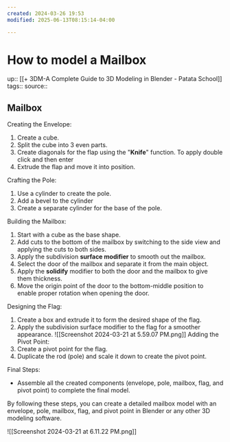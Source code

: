 ```yaml
---
created: 2024-03-26 19:53
modified: 2025-06-13T08:15:14-04:00

---
```

# How to model a Mailbox
up::  [[+ 3DM-A Complete Guide to 3D Modeling in Blender - Patata School]]
tags::
source::
## Mailbox


Creating the Envelope:
1. Create a cube.
2. Split the cube into 3 even parts.
3. Create diagonals for the flap using the "**Knife**" function.
	To apply double click and then enter
4. Extrude the flap and move it into position.

Crafting the Pole:
1. Use a cylinder to create the pole.
2. Add a bevel to the cylinder
3. Create a separate cylinder for the base of the pole.

Building the Mailbox:
1. Start with a cube as the base shape.
2. Add cuts to the bottom of the mailbox by switching to the side view and applying the cuts to both sides.
3. Apply the subdivision **surface modifier** to smooth out the mailbox.
4. Select the door of the mailbox and separate it from the main object.
5. Apply the **solidify** modifier to both the door and the mailbox to give them thickness.
6. Move the origin point of the door to the bottom-middle position to enable proper rotation when opening the door.

Designing the Flag:
1. Create a box and extrude it to form the desired shape of the flag.
2. Apply the subdivision surface modifier to the flag for a smoother appearance.
![[Screenshot 2024-03-21 at 5.59.07 PM.png]]
Adding the Pivot Point:
1. Create a pivot point for the flag.
2. Duplicate the rod (pole) and scale it down to create the pivot point.

Final Steps:
- Assemble all the created components (envelope, pole, mailbox, flag, and pivot point) to complete the final model.

By following these steps, you can create a detailed mailbox model with an envelope, pole, mailbox, flag, and pivot point in Blender or any other 3D modeling software.

![[Screenshot 2024-03-21 at 6.11.22 PM.png]]
